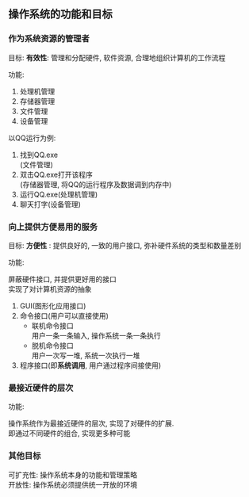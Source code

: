 ## 操作系统的功能和目标

### 作为系统资源的管理者
目标:
**有效性**: 管理和分配硬件, 软件资源, 合理地组织计算机的工作流程

功能:
1. 处理机管理
2. 存储器管理
3. 文件管理
4. 设备管理

以QQ运行为例:
1. 找到QQ.exe<br> (文件管理)
2. 双击QQ.exe打开该程序<br>(存储器管理, 将QQ的运行程序及数据调到内存中)
3. 运行QQ.exe(处理机管理)
4. 聊天打字(设备管理)

### 向上提供方便易用的服务
目标:
**方便性** : 提供良好的, 一致的用户接口, 弥补硬件系统的类型和数量差别


功能:

屏蔽硬件接口, 并提供更好用的接口<br>实现了对计算机资源的抽象
1. GUI(图形化应用接口)<br>
2. 命令接口(用户可以直接使用)<br>
	+ 联机命令接口<br>用户一条一条输入, 操作系统一条一条执行
	+ 脱机命令接口<br>用户一次写一堆, 系统一次执行一堆
3. 程序接口(即**系统调用**, 用户通过程序间接使用)


### 最接近硬件的层次
功能:

操作系统作为最接近硬件的层次, 实现了对硬件的扩展.<br>
即通过不同硬件的组合, 实现更多种可能


### 其他目标
可扩充性: 操作系统本身的功能和管理策略<br>
开放性: 操作系统必须提供统一开放的环境